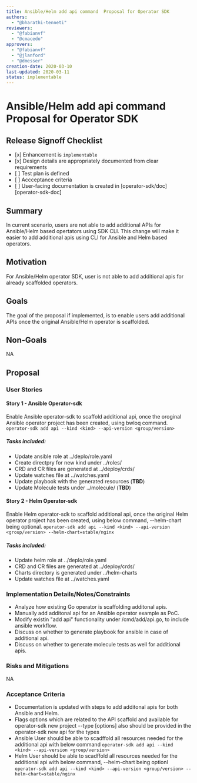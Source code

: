 ```yaml
---
title: Ansible/Helm add api command  Proposal for Operator SDK
authors:
  - "@bharathi-tenneti"
reviewers:
  - "@fabianvf"
  - "@cmacedo"
approvers:
  - "@fabianvf"
  - "@jlanford"
  - "@dmesser"
creation-date: 2020-03-10
last-updated: 2020-03-11
status: implementable
---
```



# Ansible/Helm add api command  Proposal for Operator SDK


## Release Signoff Checklist

- \[x\] Enhancement is `implementable`
- \[x\] Design details are appropriately documented from clear requirements
- \[ \] Test plan is defined
- \[ \] Accceptance criteria
- \[ \] User-facing documentation is created in [operator-sdk/doc][operator-sdk-doc]



## Summary

In current scenario, users are not able to add additional APIs for Ansible/Helm based opertators using SDK CLI. This change will make it easier to add additional apis using CLI for Ansible and Helm based operators.

## Motivation

For Ansible/Helm operator SDK, user is not able to add additional apis for already scaffolded operators.

## Goals

The goal of the proposal if implemented, is to enable users add additional APIs once the original Ansible/Helm operator is scaffolded.

## Non-Goals
NA

## Proposal

### User Stories 

#### Story 1 - Ansible Operator-sdk
Enable Ansible operator-sdk to scaffold additional api, once the oroginal Ansible operator project has been created, using bwloq command.
`operator-sdk add api --kind <kind> --api-version <group/version>`  

##### Tasks included:

* Update ansible role at ../deplo/role.yaml
* Create directpry for new kind under ../roles/
* CRD and CR files are generated at ../deploy/crds/                                   
* Update watches file at ../watches.yaml
* Update playbook with the generated resources (**TBD**)
* Update Molecule tests under ../molecule/ (**TBD**)

#### Story 2 - Helm Operator-sdk
Enable Helm operator-sdk to scaffold additional api, once the original Helm operator project has been created, using below command, --helm-chart being optional.
`operator-sdk add api --kind <kind> --api-version <group/version> --helm-chart=stable/nginx` 

##### Tasks included:

* Update helm role at ../deplo/role.yaml
* CRD and CR files are generated at ../deploy/crds/ 
* Charts directory is generated under ../helm-charts
* Update watches file at ../watches.yaml

### Implementation Details/Notes/Constraints
* Analyze how existing Go operator is scaffolding additonal apis.
* Manually add additonal api for an Ansible operator example as PoC.
* Modify existin "add api" functionality under /cmd/add/api.go, to include ansible workflow.
* Discuss on whether to generate playbook for ansible in case of additional api.
* Discuss on whether to generate molecule tests as well for additional apis.


### Risks and Mitigations
NA

### Acceptance Criteria

* Documentation is updated with steps to add additonal apis for both Ansible and Helm.
* Flags options which are related to the API scaffold and available for operator-sdk new project --type [options] also should be provided in the operator-sdk new api for the types
* Ansible User should be able to scadffold all resources needed for the additional api with below command
`operator-sdk add api --kind <kind> --api-version <group/version>` 
* Helm User should be able to scadffold all resources needed for the additional api with below command,   --helm-chart being optionl
`operator-sdk add api --kind <kind> --api-version <group/version> --helm-chart=stable/nginx` 










